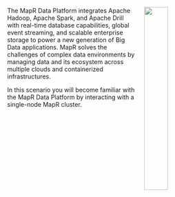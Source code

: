 <img src="https://github.com/mapr-demos/katacoda-scenarios/blob/master/mapr-intro/assets/Data-Platform-Chart.png?raw=true" width=33% align="right" hspace="20">The MapR Data Platform integrates Apache Hadoop, Apache Spark, and Apache Drill with real-time database capabilities, global event streaming, and scalable enterprise storage to power a new generation of Big Data applications. MapR solves the challenges of complex data environments by managing data and its ecosystem across multiple clouds and containerized infrastructures.

In this scenario you will become familiar with the MapR Data Platform by interacting with a single-node MapR cluster. 



